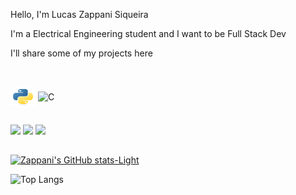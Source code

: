 Hello, I'm Lucas Zappani Siqueira 

I'm a Electrical Engineering student and I want to be Full Stack Dev

I'll share some of my projects here

##
<div style="display: inline_block"><br>
  <img align="center" alt="Python" height="30" width="40" src="https://raw.githubusercontent.com/devicons/devicon/master/icons/python/python-original.svg">
  <img align="center" alt="C" height="30" width="40" src="https://cdn.jsdelivr.net/gh/devicons/devicon/icons/c/c-original.svg">
</div>

##

<div>
  <a href="https://www.linkedin.com/in/lucas-zappani-siqueira-2231b01b0/" target="_blank"><img src="https://img.shields.io/badge/-LinkedIn-%230077B5?style=for-the-badge&logo=linkedin&logoColor=white" target="_blank"></a>
  <a href = "mailto:lucaszappanisiqueira@gmail.com"><img src="https://img.shields.io/badge/-Gmail-%23333?style=for-the-badge&logo=gmail&logoColor=white" target="_blank"></a>
  <a href="https://instagram.com/zap_lucas" target="_blank"><img src="https://img.shields.io/badge/-Instagram-%23E4405F?style=for-the-badge&logo=instagram&logoColor=white" target="_blank"></a> 
</div>

##

[![Zappani's GitHub stats-Light](https://github-readme-stats.vercel.app/api?username=LucasZappaniS&show_icons=true&theme=light&include_all_commits=true#gh-light-mode-only)](https://github.com/LucasZappaniS/github-readme-stats#gh-light-mode-only)

![Top Langs](https://github-readme-stats.vercel.app/api/top-langs/?username=LucasZappaniS&layout=compact)

